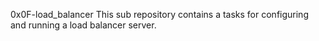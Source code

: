 0x0F-load_balancer
This sub repository contains a tasks for configuring and running a load balancer
server.
